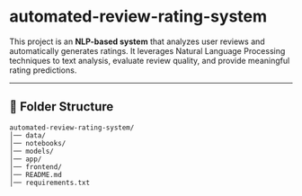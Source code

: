 # automated-review-rating-system

This project is an **NLP-based system** that analyzes user reviews and automatically generates ratings. It leverages Natural Language Processing techniques to text analysis, evaluate review quality, and provide meaningful rating predictions.

---


## 📂 Folder Structure

```
automated-review-rating-system/
│── data/          
│── notebooks/     
│── models/        
│── app/           
│── frontend/      
│── README.md        
│── requirements.txt 
```
